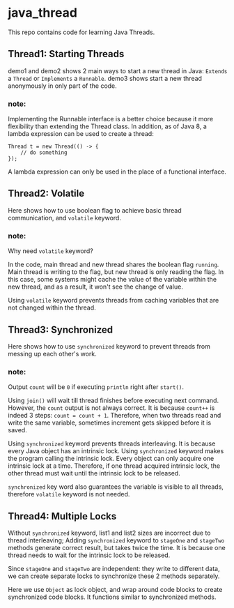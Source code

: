 # java_thread

This repo contains code for learning Java Threads.

## Thread1: Starting Threads
demo1 and demo2 shows 2 main ways to start a new thread in Java: ```Extends``` a ```Thread``` or ```Implements``` a ```Runnable```. demo3 shows start a new thread anonymously in only part of the code.
### note:
Implementing the Runnable interface is a better choice because it more flexibility than extending the Thread class. In addition, as of Java 8, a lambda expression can be used to create a thread:
```
Thread t = new Thread(() -> {
    // do something
});
```
A lambda expression can only be used in the place of a functional interface.

## Thread2: Volatile
Here shows how to use boolean flag to achieve basic thread communication, and ```volatile``` keyword.
### note:
Why need ```volatile``` keyword?

In the code, main thread and new thread shares the boolean flag ```running```. Main thread is writing to the flag, but new thread is only reading the flag. In this case, some systems might cache the value of the variable within the new thread, and as a result, it won't see the change of value.

Using ```volatile``` keyword prevents threads from caching variables that are not changed within the thread.

## Thread3: Synchronized
Here shows how to use ```synchronized``` keyword to prevent threads from messing up each other's work.
### note:
Output ```count``` will be ```0``` if executing ```println``` right after ```start()```.

Using ```join()``` will wait till thread finishes before executing next command.
However, the ```count``` output is not always correct. It is because ```count++``` is indeed 3 steps: ```count = count + 1```.
Therefore, when two threads read and write the same variable, sometimes increment gets skipped before it is saved.

Using ```synchronized``` keyword prevents threads interleaving. It is because every Java object has an intrinsic lock. Using ```synchronized``` keyword makes the program calling the intrinsic lock. Every object can only acquire one intrinsic lock at a time.
Therefore, if one thread acquired intrinsic lock, the other thread must wait until the intrinsic lock to be released.

```synchronized``` key word also guarantees the variable is visible to all threads, therefore ```volatile``` keyword is not needed.

## Thread4: Multiple Locks
Without ```synchronized``` keyword, list1 and list2 sizes are incorrect due to thread interleaving;
Adding ```synchronized``` keyword to ```stageOne``` and ```stageTwo``` methods generate correct result, but takes twice the time. It is because one thread needs to wait for the intrinsic lock to be released.

Since ```stageOne``` and ```stageTwo``` are independent: they write to different data, we can create separate locks to synchronize these 2 methods separately.

Here we use ```Object``` as lock object, and wrap around code blocks to create synchronized code blocks. It functions similar to synchronized methods.